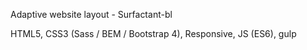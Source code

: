 Adaptive website layout - Surfactant-bl

HTML5, CSS3 (Sass / BEM / Bootstrap 4), Responsive, JS (ES6), gulp
